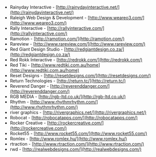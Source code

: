  * Rainyday Interactive - [http://rainydayinteractive.net/](http://rainydayinteractive.net/)
 * Raleigh Web Design & Development - [http://www.weareo3.com/](http://www.weareo3.com/)
 * Rally Interactive - [http://rallyinteractive.com/](http://rallyinteractive.com/)
 * Ramotion - [http://ramotion.com/](http://ramotion.com/)
 * Rareview - [http://www.rareview.com/](http://www.rareview.com/)
 * Red Giant Design Studio - [http://redgiantdesign.co.za/](http://redgiantdesign.co.za/)
 * Red Rokk Interactive - [http://redrokk.com/](http://redrokk.com/)
 * Red Tiki - [http://www.redtiki.com.au/home](http://www.redtiki.com.au/home)
 * Reset Designs - [http://resetdesigns.com/](http://resetdesigns.com/)
 * Return Technologies - [http://return.tc/](http://return.tc/)
 * Reverend Danger - [http://reverenddanger.com/](http://reverenddanger.com/)
 * RGB MEDIA - [http://rgb-ltd.co.uk/](http://rgb-ltd.co.uk/)
 * Rhythm - [http://www.rhythmrhythm.com/](http://www.rhythmrhythm.com/)
 * river graphics - [http://rivergraphics.net/](http://rivergraphics.net/)
 * Robocat - [http://robocatapps.com/](http://robocatapps.com/)
 * Rocker Creative - [http://rockercreative.com/](http://rockercreative.com/)
 * Rocket55 - [http://www.rocket55.com/](http://www.rocket55.com/)
 * Romlex - [http://www.romlex.hu/](http://www.romlex.hu/)
 * rtraction - [http://www.rtraction.com/](http://www.rtraction.com/)
 * rwd - [http://realwebdesigns.com/](http://realwebdesigns.com/)
